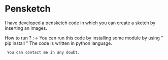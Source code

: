 # Pensketch
I have developed a pensketch code in which you can create a sketch by inserting an images.

How to run ?
:->  You can run this code by installing some module by using " pip install "
     The code is written in python langusge.
     
     
     You can contact me in any doubt.
